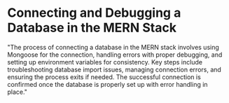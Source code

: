 # Connecting and Debugging a Database in the MERN Stack
"The process of connecting a database in the MERN stack involves using Mongoose for the connection, handling errors with proper debugging, and setting up environment variables for consistency. Key steps include troubleshooting database import issues, managing connection errors, and ensuring the process exits if needed. The successful connection is confirmed once the database is properly set up with error handling in place."